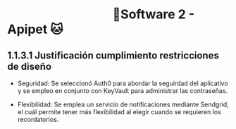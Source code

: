 #  &nbsp;&nbsp;&nbsp;&nbsp;&nbsp;&nbsp;&nbsp;&nbsp;&nbsp;&nbsp;&nbsp;&nbsp;&nbsp;&nbsp;&nbsp;&nbsp;&nbsp;&nbsp;&nbsp;&nbsp;&nbsp;&nbsp;&nbsp;&nbsp;&nbsp;&nbsp;&nbsp;&nbsp;&nbsp;&nbsp;&nbsp;&nbsp;&nbsp;&nbsp;&nbsp;&nbsp;🐶Software 2 - Apipet 🐱  #


## 1.1.3.1 Justificación cumplimiento restricciones de diseño

- Seguridad: Se seleccionó Auth0 para abordar la seguirdad del aplicativo y se empleo en conjunto con KeyVault para administrar las contraseñas.

- Flexibilidad: Se emplea un servicio de notificaciones mediante Sendgrid, el cuál permite tener más flexibilidad al elegir cuando se requieren los recordatorios.





